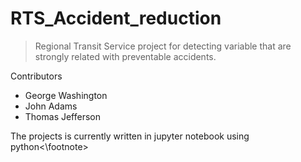 # RTS_Accident_reduction
> Regional Transit Service project for detecting variable that are strongly related with preventable accidents.


Contributors
- George Washington
- John Adams
- Thomas Jefferson


<footnote> The projects is currently written in jupyter notebook using python<\footnote>

